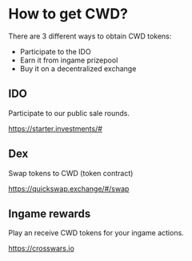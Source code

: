 # How to get CWD?
There are 3 different ways to obtain CWD tokens: 
- Participate to the IDO
- Earn it from ingame prizepool
- Buy it on a decentralized exchange

## IDO
Participate to our public sale rounds.

https://starter.investments/#


## Dex

Swap tokens to CWD (token contract)

https://quickswap.exchange/#/swap

## Ingame rewards

Play an receive CWD tokens for your ingame actions.

https://crosswars.io